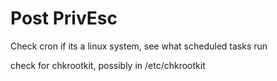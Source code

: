 # Post PrivEsc

Check cron if its a linux system, see what scheduled tasks run

check for chkrootkit, possibly in /etc/chkrootkit